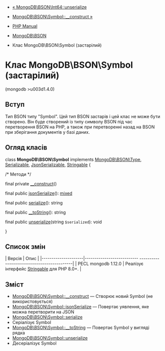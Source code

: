 - [«
MongoDB\BSON\Int64::unserialize](mongodb-bson-int64.unserialize.md)
- [MongoDB\BSON\Symbol::\_\_construct
»](mongodb-bson-symbol.construct.md)

- [PHP Manual](index.md)
- [MongoDB\BSON](book.bson.md)
- Клас MongoDB\BSON\Symbol (застарілий)

# Клас MongoDB\BSON\Symbol (застарілий)

(mongodb \>u003d1.4.0)

## Вступ

Тип BSON типу "Symbol". Цей тип BSON застарів і цей клас не може
бути створено. Він буде створений із типу символу BSON під час
перетворення BSON на PHP, а також при перетворенні назад на BSON при
зберігання документів у базі даних.

## Огляд класів

class **MongoDB\BSON\Symbol** implements
[MongoDB\BSON\Type](class.mongodb-bson-type.md),
[Serializable](class.serializable.md),
[JsonSerializable](class.jsonserializable.md),
[Stringable](class.stringable.md) {

/\* Методи \*/

final private [\_\_construct](mongodb-bson-symbol.construct.md)()

final public [jsonSerialize](mongodb-bson-symbol.jsonserialize.md)():
[mixed](language.types.declarations.md#language.types.declarations.mixed)

final public [serialize](mongodb-bson-symbol.serialize.md)(): string

final public [\_\_toString](mongodb-bson-symbol.tostring.md)(): string

final public [unserialize](mongodb-bson-symbol.unserialize.md)(string
`$serialized`): void

}

## Список змін

| Версія | Опис |
|---------------------|--------------------------- --------------------------------------------|
| PECL mongodb 1.12.0 | Реалізує інтерфейс [Stringable](class.stringable.md) для PHP 8.0+. |

## Зміст

- [MongoDB\BSON\Symbol::\_\_construct](mongodb-bson-symbol.construct.md)
— Створює новий Symbol (не використовується)
- [MongoDB\BSON\Symbol::jsonSerialize](mongodb-bson-symbol.jsonserialize.md)
— Повертає уявлення, яке можна перетворити на JSON
- [MongoDB\BSON\Symbol::serialize](mongodb-bson-symbol.serialize.md)
- Серіалізує Symbol
- [MongoDB\BSON\Symbol::\_\_toString](mongodb-bson-symbol.tostring.md)
— Повертає Symbol у вигляді рядка
- [MongoDB\BSON\Symbol::unserialize](mongodb-bson-symbol.unserialize.md)
- Десеріалізує Symbol
